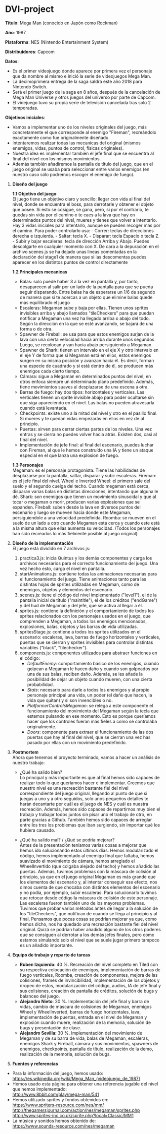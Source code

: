 # DVI-project

**Título**: Mega Man (conocido en Japón como Rockman)

**Año**: 1987

**Plataforma**: NES (Nintendo Entertainment System)

**Distribuidores**: Capcom

**Datos**:
  - Es el primer videojuego donde aparece por primera vez el personaje que da nombre al mismo e inició la serie de videojuegos Mega Man.
  - La decimoprimera entrega de la saga saldrá este año 2018 para Nintendo Switch.
  - Será el primer juego de la saga en 8 años, después de la cancelación de Mega Man Universe y otros juegos del universo por parte de Capcom.
  - El videjuego tuvo su propia serie de televisión cancelada tras solo 2 temporadas.

**Objetivos iniciales**:
  - Vamos a implementar uno de los niveles originales del juego, más concretamente el que corresponde al enemigo "Fireman", recreándolo exactamente como fue originalmente diseñado.
  - Intentaremos realizar todas las mecanicas del original (mismos enemigos, vidas, puntos de control, físicas originales).
  - Nuestra idea es implementar también el jefe final que se encuentra al final del nivel con los mismos movimientos.
  - Además también añadiremos la pantalla de título del juego, que en el juego original se usaba para seleccionar entre varios enemigos (en nuestro caso sólo podremos escoger el enemigo de fuego).

1. **Diseño del juego**  

	**1.1 Objetivo del juego**  
	El juego tiene un objetivo claro y sencillo: llegar con vida al final del nivel, donde se encuentra el boss, para derrotarle y obtener el objeto que posee. Si esto se cosigue, se gana, pero, si por el contrario, te quedas sin vida por el camino o te caes a la lava que hay en determinados puntos del nivel, mueres y tienes que volver a intentarlo.
	Hay 3 vidas iniciales para intentarlo, aunque se pueden recoger más por el camino.
	Para poder controlarlo usa:
		- Correr: teclas de direcciones derecha e izquierda.
		- Saltar: tecla X.
		- Disparar: tecla Espacio o tecla Z.
		- Subir y bajar escaleras: tecla de dirección Arriba y Abajo. Puedes descolgarte en cualquier momento con X.
	De cara a la depuración en el archivo scenes.js se ha dejado unas lineas comentadas en la declaración del stage1 de manera que si las descomentas puedes aparecer en los distintos puntos de control directamente 

	**1.2 Principales mecanicas**  
	- Balas: solo puede haber 3 a la vez en pantalla y, por tanto, desaparecen al salir por un lado de la pantalla para que se pueda seguir disparando. Entre balas ha de esperarse un 1/6 de segundo de manera que si te acercas a un objeto que elimine balas quede más equilibrado el juego
	- Escaleras: Megaman sube y baja por ellas. Tienen unos sprites invisibles arriba y abajo llamados "tileCheckers" para que puedan notificar a Megaman una vez ha llegado arriba o abajo del todo. Según la dirección en la que se esté avanzando, se bajará de una forma o de otra.
	- Spawner de Fireball: se usa para que estos enemigos surjan de la lava con una cierta velocidad hacia arriba durante unos segundos. Luego, se recolocan y van hacia abajo persiguiendo a Megaman.
	- Spawner de Shark: tienen un intervalo en el eje X y otro intervalo en el eje Y de forma que si Megaman está en ellos, estos enemigos surgen en su misma posición y avanzan hacia él. Es decir, forman una especie de cuadrado y si está dentro de él, se producen más enemigos cada cierto tiempo.
	- Cámara: sigue a Megaman en determinados puntos del nivel, en otros enfoca siempre un determinado plano predefinido. Además, tiene movimientos suaves al desplazarse de una escena a otra.
	- Barras de fuego: hay dos tipos: horizontales y verticales. Las verticales tienen un sprite invisible abajo para poder ocultarse sin que siga apareciendo en el nivel. Las balas no pueden atravesarla cuando está levantada.
	- Checkpoints: existe uno a la mitad del nivel y otro en el pasillo final. Si mueres y te quedan vidas empezarás en ellos en vez de al principio.
	- Puertas: sirven para cerrar ciertas partes de los niveles. Una vez entras y se cierra no puedes volver hacia atrás. Existen dos, casi al final del nivel.
	- Implementación de jefe final: al final del escenario, puedes luchar con Fireman, al que le hemos construído una IA y tiene un ataque especial en el que lanza una explosion de fuego.


	**1.3 Personajes**  
	Megaman: es el personaje protagonista. Tiene las habilidades de desplazarse por la pantalla, saltar, disparar y subir escaleras.
	Fireman: es el jefe final del nivel.
	Wheel e Inverted Wheel: el primero sale del suelo y el segundo cuelga del techo. Cuando megaman está cerca, disparan varias balas en distintas direcciones, intentando que alguna le dé.
	Shark: son enemigos que tienen un movimiento sinusoidal y que al tocar o megaman o morir, producen varias explosiones que se expanden.
	Fireball: suben desde la lava en diversos puntos del escenario y luego se mueven hacia donde este Megaman, persiguiendole a una velocidad predefinida.
	Roomba: se mueven en el suelo de un lado a otro cuando Megaman está cerca y cuando este está a la misma altura que ellas aumenta su velocidad.
	(Todos los personajes han sido recreados lo más fielmente posible al juego original)

2. **Diseño de la implementación**  
	El juego está dividido en 7 archivos js:
	1. practica3.js: inicia Quintus y los demás componentes y carga los archivos necesarios para el correcto funcionamiento del juego. Una vez hecho esto, carga el nivel en pantalla.
	2. startAnimations.js: contiene todas las animaciones necesarias para el funcionamiento del juego. Tiene animaciones tanto para las distintas hojas de sprites utilizadas en Megaman, como de enemigos, objetos y elementos del escenario.
	3. scenes.js: tiene el código del nivel implementado ("level1"), el de la pantalla inicial de título ("maintitle"), el de los créditos ("endGame") y del hud de Megaman y del jefe, que se activa al llegar a él.
	4. sprites.js: contiene la definición y el comportamiento de todos los sprites relacionados con los personajes usados en el juego, que comprenden a Megaman, a todos los enemigos mencionados, explosiones, balas, objetos y las barras de vida utilizadas.
	5. spritesStage.js: contiene a todos los sprites utilizados en el escenario: escaleras, lava, barras de fuego horizontales y verticales, puertas que se cierran y sprites invisibles para controlar distintas variables ("black", "tilechecker").
	6. components.js: componentes utilizados para abstraer funciones en el código:
		- _DefaultEnemy_: comportamiento básico de los enemigos, cuando golpean a Megaman le hacen daño y cuando son golpeados por una de sus balas, reciben daño. Además, se les añade la posibilidad de dejar un objeto cuando mueren, con una cierta probabilidad.
		- _Stats_: necesario para darle a todos los enemigos y al propio personaje principal una vida, un poder (el daño que hacen, la vida que quitan) y si son invencibles o no.
		- _PlatformerControlsMegaman_: se relega a este componente el funcionamiento del movimiento del Megaman según la tecla que estemos pulsando en ese momento. Esto es porque queríamos hacer que los controles fueran más fieles a como se controlaba originalmente.
		- _Doors_: componente para extraer el funcionamiento de las dos puertas que hay al final del nivel, que se cierran una vez has pasado por ellas con un movimiento predefinido.

3. **Postmortem**  
	Ahora que tenemos el proyecto terminado, vamos a hacer un análisis de nuestro trabajo:  
	
	- ¿Qué ha salido bien?  
	Lo principal y más importante es que al final hemos sido capaces de realizar todo lo que queríamos hacer e implementar. Creemos que nuestro nivel es una recreación bastante fiel del nivel correspondiente del juego original, llegando al punto de que si juegas a uno y a otro seguidos, solo unos pequeños detalles te harán decantarte por cuál es el juego de NES y cuál es nuestra recreación. Además, hemos sido capaces de repartirnos muy bien el trabajo y trabajar todos juntos sin pisar uno el trabajo de otro, en parte gracias a Github. También hemos sido capaces de arreglar entre los tres los problemas que iban surgiendo, sin importar qué los hubiera causado.  

	- ¿Qué ha salido mal? / ¿Qué se podría mejorar?  
	Antes de la presentación teníamos varias cosas a mejorar que hemos ido solucionando estos últimos días. Hemos modularizado el código, hemos implementado al enemigo final que faltaba, hemos suavizado el movimiento de cámara, hemos arreglado el WheelInvertido (que colgaba alejado del techo) y hemos añadido las puertas.
	Además, tuvimos problemas con la máscara de colisión al principio, ya que en el juego original Megaman es más grande que los elementos del escenario y, al intentar conseguir ese efecto, nos dimos cuenta de que chocaba con distintos elementos del escenario y no podía, por ejemplo, subir escaleras. Para solucionarlo tuvimos que retocar desde código la máscara de colisión de este personaje.  
	Las escaleras fueron también uno de los mayores problemas. Tuvimos que probar varios métodos antes de llegar a la solución de los "tileCheckers", que notifican de cuando se llega al principio y al final.
	Pensamos que pocas cosas se podrían mejorar ya que, como hemos dicho, nos ha quedado una recreación bastante fiel del nivel original. Quizá se podrían haber añadido alguno de los otros poderes que se consiguen al derrotar a los demás jefes finales, pero como estamos simulando solo el nivel que se suele jugar primero tampoco es un añadido importante.

4. **Equipo de trabajo y reparto de tareas**  

	- **Ruben Izquierdo**: 40 %. Recreación del nivel completo en Tiled con su respectiva colocación de enemigos, implementación de barras de fuego verticales, Roomba, creación de componentes, mejora de las colisiones, frames de invincibilidad, implementación de los objetos y dropeo de estos, modularización del código, audios, IA de jefe final y sus colisiones, creación de pantalla de créditos, solución de bugs y balanceo del juego.  
	- **Alejandro Nieto**: 30 %. Implementación del jefe final y barra de vidas, cambio de máscara de colisiones de Megaman, enemigos Wheel y WheelInverted, barras de fuego horizontales, lava, implementación de puertas, entrada en el nivel de Megaman y explosión cuando muere, realización de la memoria, solución de bugs y presentación de clase.  
	- **Alejandro Sevilla**: 30 %. Implementación del movimiento de Megaman y de su barra de vida, balas de Megaman, escaleras, enemigos Shark y Fireball, cámara y sus movimientos, spawners de enemigos, checkpoints, pantalla de título, realización de la demo, realización de la memoria, solución de bugs.  


5. **Fuentes y referencias**
  - Para la información del juego, hemos usado:  
    https://es.wikipedia.org/wiki/Mega_Man_(videojuego_de_1987)
  - Hemos usado esta página para obtener una referencia jugable del nivel que hemos implementado:  
  	http://www.8bbit.com/play/mega-man/541
  - Hemos utilizado sprites y fondos obtenidos en:  
  	https://www.spriters-resource.com/nes/mm/
  	http://thegamersjournal.com/action/nes/megaman/sprites.php
  	http://www.sprites-inc.co.uk/sprite.php?local=Classic/MM1
  - La música y sonidos hemos obtenido de:  
  	https://www.sounds-resource.com/nes/megaman
